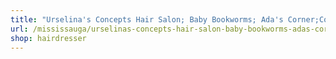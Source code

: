```yaml
---
title: "Urselina's Concepts Hair Salon; Baby Bookworms; Ada's Corner;Coco Vanilla Spa; Concepts"
url: /mississauga/urselinas-concepts-hair-salon-baby-bookworms-adas-corner-coco-vanilla-spa-concepts/
shop: hairdresser
---
```


